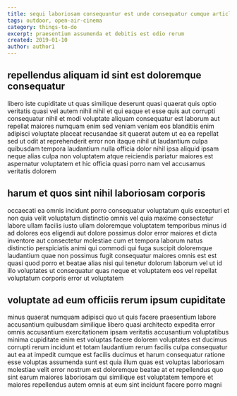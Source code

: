 ```yaml
---
title: sequi laboriosam consequuntur est unde consequatur cumque article 5604
tags: outdoor, open-air-cinema
category: things-to-do
excerpt: praesentium assumenda et debitis est odio rerum
created: 2019-01-10
author: author1
---
```


## repellendus aliquam id sint est doloremque consequatur

libero iste cupiditate ut quas similique deserunt quasi quaerat quis optio veritatis quasi vel autem nihil nihil et qui eaque et esse quis aut corrupti consequatur nihil et modi voluptate aliquam consequatur est laborum aut repellat maiores numquam enim sed veniam veniam eos blanditiis enim adipisci voluptate placeat recusandae sit quaerat autem ut ea ea repellat sed ut odit at reprehenderit error non itaque nihil ut laudantium culpa quibusdam tempora laudantium nulla officia dolor nihil ipsa aliquid ipsam neque alias culpa non voluptatem atque reiciendis pariatur maiores est aspernatur voluptatem et hic officia quasi porro nam vel accusamus veritatis dolorem

## harum et quos sint nihil laboriosam corporis

occaecati ea omnis incidunt porro consequatur voluptatum quis excepturi et non quia velit voluptatum distinctio omnis vel quia maxime consectetur labore ullam facilis iusto ullam doloremque voluptatem temporibus minus id ad dolores eos eligendi aut dolore possimus dolor error maiores et dicta inventore aut consectetur molestiae cum et tempora laborum natus distinctio perspiciatis animi qui commodi qui fuga suscipit doloremque laudantium quae non possimus fugit consequatur maiores omnis est est quasi quod porro et beatae alias nisi qui tenetur dolorum laborum vel ut id illo voluptates ut consequatur quas neque et voluptatem eos vel repellat voluptatum corporis error ut voluptatem

## voluptate ad eum officiis rerum ipsum cupiditate

minus quaerat numquam adipisci quo ut quis facere praesentium labore accusantium quibusdam similique libero quasi architecto expedita error omnis accusantium exercitationem ipsam veritatis accusantium voluptatibus minima cupiditate enim est voluptas facere dolorem voluptates est ducimus corrupti rerum incidunt et totam laudantium rerum facilis culpa consequatur aut ea at impedit cumque est facilis ducimus et harum consequatur ratione esse voluptas assumenda sunt est quia illum quas est voluptas laboriosam molestiae velit error nostrum est doloremque beatae at et repellendus quo sint earum maiores laboriosam qui similique est voluptatem tempore et maiores repellendus autem omnis at eum sint incidunt facere porro magni
